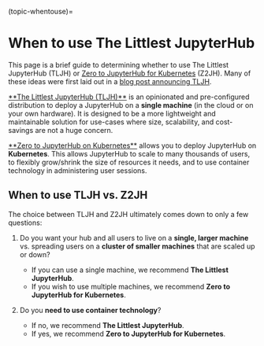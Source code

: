 (topic-whentouse)=

# When to use The Littlest JupyterHub

This page is a brief guide to determining whether to use The Littlest JupyterHub
(TLJH) or [Zero to JupyterHub for Kubernetes](https://zero-to-jupyterhub.readthedocs.io/en/latest/) (Z2JH).
Many of these ideas were first laid out in a
[blog post announcing TLJH](http://words.yuvi.in/post/the-littlest-jupyterhub/).

[\*\*The Littlest JupyterHub (TLJH)\*\*](https://the-littlest-jupyterhub.readthedocs.io/en/latest/) is an opinionated and pre-configured distribution
to deploy a JupyterHub on a **single machine** (in the cloud or on your own hardware).
It is designed to be a more lightweight and maintainable solution
for use-cases where size, scalability, and cost-savings are not a huge concern.

[\*\*Zero to JupyterHub on Kubernetes\*\*](https://zero-to-jupyterhub.readthedocs.io/en/latest/) allows you
to deploy JupyterHub on **Kubernetes**. This allows JupyterHub to scale to many thousands
of users, to flexibly grow/shrink the size of resources it needs, and to use
container technology in administering user sessions.

## When to use TLJH vs. Z2JH

The choice between TLJH and Z2JH ultimately comes down to only a few questions:

1. Do you want your hub and all users to live on a **single, larger machine** vs. spreading users on a **cluster of smaller machines** that are scaled up or down?

   - If you can use a single machine, we recommend **The Littlest JupyterHub**.
   - If you wish to use multiple machines, we recommend **Zero to JupyterHub for Kubernetes**.

2. Do you **need to use container technology**?

   - If no, we recommend **The Littlest JupyterHub**.
   - If yes, we recommend **Zero to JupyterHub for Kubernetes**.

